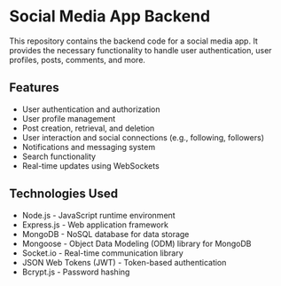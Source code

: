 # Social Media App Backend

This repository contains the backend code for a social media app. It provides the necessary functionality to handle user authentication, user profiles, posts, comments, and more.

## Features

- User authentication and authorization
- User profile management
- Post creation, retrieval, and deletion
- User interaction and social connections (e.g., following, followers)
- Notifications and messaging system
- Search functionality
- Real-time updates using WebSockets

## Technologies Used

- Node.js - JavaScript runtime environment
- Express.js - Web application framework
- MongoDB - NoSQL database for data storage
- Mongoose - Object Data Modeling (ODM) library for MongoDB
- Socket.io - Real-time communication library
- JSON Web Tokens (JWT) - Token-based authentication
- Bcrypt.js - Password hashing
